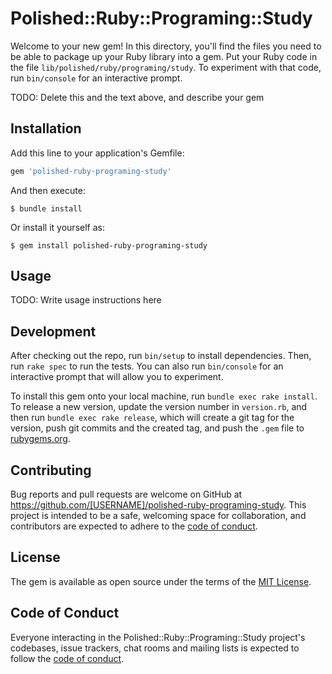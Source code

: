 # Polished::Ruby::Programing::Study

Welcome to your new gem! In this directory, you'll find the files you need to be able to package up your Ruby library into a gem. Put your Ruby code in the file `lib/polished/ruby/programing/study`. To experiment with that code, run `bin/console` for an interactive prompt.

TODO: Delete this and the text above, and describe your gem

## Installation

Add this line to your application's Gemfile:

```ruby
gem 'polished-ruby-programing-study'
```

And then execute:

    $ bundle install

Or install it yourself as:

    $ gem install polished-ruby-programing-study

## Usage

TODO: Write usage instructions here

## Development

After checking out the repo, run `bin/setup` to install dependencies. Then, run `rake spec` to run the tests. You can also run `bin/console` for an interactive prompt that will allow you to experiment.

To install this gem onto your local machine, run `bundle exec rake install`. To release a new version, update the version number in `version.rb`, and then run `bundle exec rake release`, which will create a git tag for the version, push git commits and the created tag, and push the `.gem` file to [rubygems.org](https://rubygems.org).

## Contributing

Bug reports and pull requests are welcome on GitHub at https://github.com/[USERNAME]/polished-ruby-programing-study. This project is intended to be a safe, welcoming space for collaboration, and contributors are expected to adhere to the [code of conduct](https://github.com/[USERNAME]/polished-ruby-programing-study/blob/master/CODE_OF_CONDUCT.md).

## License

The gem is available as open source under the terms of the [MIT License](https://opensource.org/licenses/MIT).

## Code of Conduct

Everyone interacting in the Polished::Ruby::Programing::Study project's codebases, issue trackers, chat rooms and mailing lists is expected to follow the [code of conduct](https://github.com/[USERNAME]/polished-ruby-programing-study/blob/master/CODE_OF_CONDUCT.md).
